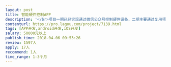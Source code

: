 ```yaml
---                
layout: post       
title: 智能硬件控制APP           
description: '</br>项目一期已经实现通过微信公众号控制硬件设备，二期主要通过复用项目一期已经实现的后端接口，通过APP控制硬件设备，同时迭代相关功能，另外需要个后台控制系统。需要人员: ios，android ，java后端，ui。最好是团队接包。</br>'     
contenturl: https://pro.lagou.com/project/7139.html      
tags: [APP开发,android开发,iOS开发]            
salary: 50000元以上          
publish_time: 2018-04-06 09:53:26         
review: 1597人                   
apply: 17人                   
recommend: 1人                   
time_range: 1-3个月              
---                 
```


